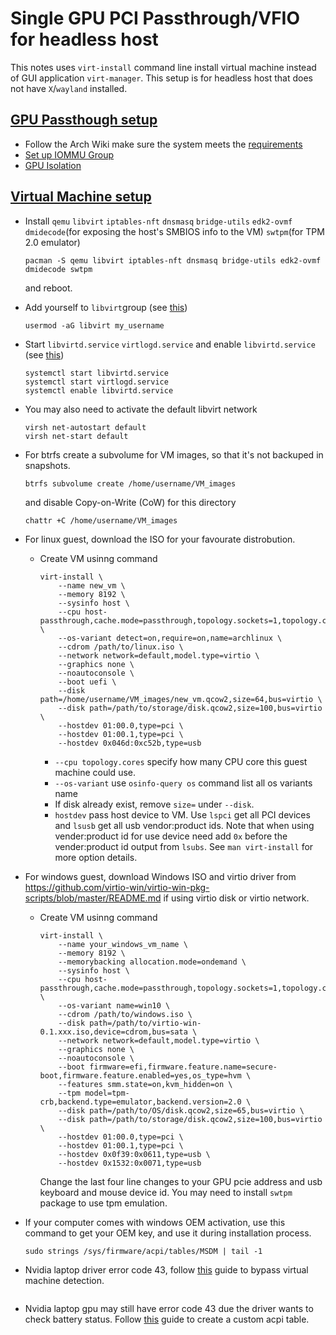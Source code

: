 # Single GPU PCI Passthrough/VFIO for headless host
This notes uses `virt-install` command line install virtual machine instead of GUI application `virt-manager`.
This setup is for headless host that does not have `X`/`wayland` installed.

## [GPU Passthough setup](https://wiki.archlinux.org/title/PCI_passthrough_via_OVMF)
- Follow the Arch Wiki make sure the system meets the [requirements](https://wiki.archlinux.org/title/PCI_passthrough_via_OVMF#Prerequisites)
- [Set up IOMMU Group](https://wiki.archlinux.org/title/PCI_passthrough_via_OVMF#Setting_up_IOMMU)
- [GPU Isolation](https://wiki.archlinux.org/title/PCI_passthrough_via_OVMF#Isolating_the_GPU)

## [Virtual Machine setup](https://wiki.archlinux.org/title/Libvirt)
- Install `qemu` `libvirt` `iptables-nft` `dnsmasq` `bridge-utils` `edk2-ovmf` `dmidecode`(for exposing the host's SMBIOS info to the VM) `swtpm`(for TPM 2.0 emulator)
  ```
  pacman -S qemu libvirt iptables-nft dnsmasq bridge-utils edk2-ovmf dmidecode swtpm
  ```
  and reboot.

- Add yourself to `libvirt`group (see [this](https://wiki.archlinux.org/title/Libvirt#Using_libvirt_group))
  ```
  usermod -aG libvirt my_username
  ```

- Start `libvirtd.service` `virtlogd.service` and enable `libvirtd.service` (see [this](https://wiki.archlinux.org/title/Libvirt#Daemon))
  ```
  systemctl start libvirtd.service
  systemctl start virtlogd.service
  systemctl enable libvirtd.service
  ```

- You may also need to activate the default libvirt network
  ```
  virsh net-autostart default
  virsh net-start default
  ```

- For btrfs create a subvolume for VM images, so that it's not backuped in snapshots.
  ```
  btrfs subvolume create /home/username/VM_images
  ```
  and disable Copy-on-Write (CoW) for this directory
  ```
  chattr +C /home/username/VM_images
  ```

- For linux guest, download the ISO for your favourate distrobution.
  - Create VM usinng command
    ```
    virt-install \
        --name new_vm \
        --memory 8192 \
        --sysinfo host \
        --cpu host-passthrough,cache.mode=passthrough,topology.sockets=1,topology.cores=4,topology.threads=1 \
        --os-variant detect=on,require=on,name=archlinux \
        --cdrom /path/to/linux.iso \
        --network network=default,model.type=virtio \
        --graphics none \
        --noautoconsole \
        --boot uefi \
        --disk path=/home/username/VM_images/new_vm.qcow2,size=64,bus=virtio \
        --disk path=/path/to/storage/disk.qcow2,size=100,bus=virtio \
        --hostdev 01:00.0,type=pci \
        --hostdev 01:00.1,type=pci \
        --hostdev 0x046d:0xc52b,type=usb
    ```
    - `--cpu topology.cores` specify how many CPU core this guest machine could use.
    - `--os-variant` use `osinfo-query os` command list all os variants name
    - If disk already exist, remove `size=` under `--disk`.
    - `hostdev` pass host device to VM. Use `lspci` get all PCI devices and `lsusb` get all usb vendor:product ids.
      Note that when using vender:product id for use device need add `0x` before the vender:product id output from `lsubs`.
    See `man virt-install` for more option details.

- For windows guest, download Windows ISO and virtio driver from https://github.com/virtio-win/virtio-win-pkg-scripts/blob/master/README.md if using virtio disk or virtio network.
  - Create VM usinng command
    ```
    virt-install \
        --name your_windows_vm_name \
        --memory 8192 \
        --memorybacking allocation.mode=ondemand \
        --sysinfo host \
        --cpu host-passthrough,cache.mode=passthrough,topology.sockets=1,topology.cores=6,topology.threads=1 \
        --os-variant name=win10 \
        --cdrom /path/to/windows.iso \
        --disk path=/path/to/virtio-win-0.1.xxx.iso,device=cdrom,bus=sata \
        --network network=default,model.type=virtio \
        --graphics none \
        --noautoconsole \
        --boot firmware=efi,firmware.feature.name=secure-boot,firmware.feature.enabled=yes,os_type=hvm \
        --features smm.state=on,kvm_hidden=on \
        --tpm model=tpm-crb,backend.type=emulator,backend.version=2.0 \
        --disk path=/path/to/OS/disk.qcow2,size=65,bus=virtio \
        --disk path=/path/to/storage/disk.qcow2,size=100,bus=virtio \
        --hostdev 01:00.0,type=pci \
        --hostdev 01:00.1,type=pci \
        --hostdev 0x0f39:0x0611,type=usb \
        --hostdev 0x1532:0x0071,type=usb
    ```
    Change the last four line changes to your GPU pcie address and usb keyboard and mouse device id. You may need to install `swtpm` package to use tpm emulation.

- If your computer comes with windows OEM activation, use this command to get your OEM key, and use it during installation process.
  ```
  sudo strings /sys/firmware/acpi/tables/MSDM | tail -1
  ```

- Nvidia laptop driver error code 43, follow [this](https://wiki.archlinux.org/title/PCI_passthrough_via_OVMF#Video_card_driver_virtualisation_detection) guide to bypass virtual machine detection.
  ```
- Nvidia laptop gpu may still have error code 43 due the driver wants to check battery status. Follow [this](https://wiki.archlinux.org/title/PCI_passthrough_via_OVMF#%22Error_43:_Driver_failed_to_load%22_with_mobile_(Optimus/max-q)_nvidia_GPUs) guide to create a custom acpi table.

